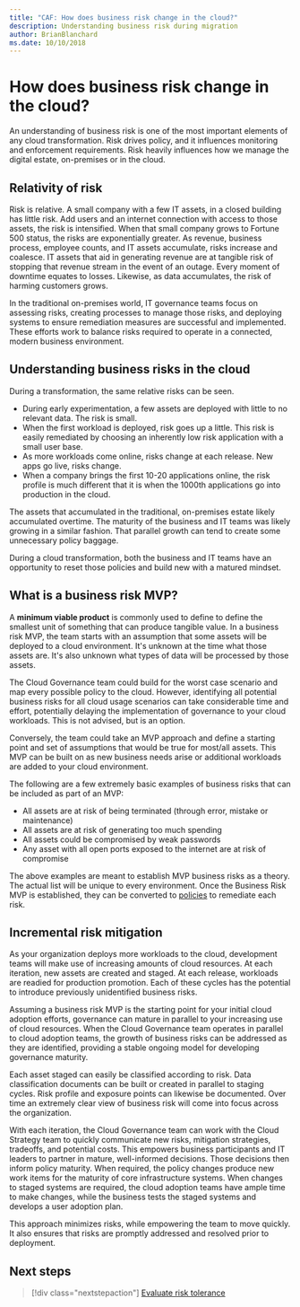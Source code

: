 ```yaml
---
title: "CAF: How does business risk change in the cloud?"
description: Understanding business risk during migration
author: BrianBlanchard
ms.date: 10/10/2018
---
```


<!-- markdownlint-disable MD026 -->

# How does business risk change in the cloud?

An understanding of business risk is one of the most important elements of any cloud transformation. Risk drives policy, and it influences monitoring and enforcement requirements. Risk heavily influences how we manage the digital estate, on-premises or in the cloud.

<!-- markdownlint-enable MD026 -->

## Relativity of risk

Risk is relative. A small company with a few IT assets, in a closed building has little risk. Add users and an internet connection with access to those assets, the risk is intensified. When that small company grows to Fortune 500 status, the risks are exponentially greater. As revenue, business process, employee counts, and IT assets accumulate, risks increase and coalesce. IT assets that aid in generating revenue are at tangible risk of stopping that revenue stream in the event of an outage. Every moment of downtime equates to losses. Likewise, as data accumulates, the risk of harming customers grows.

In the traditional on-premises world, IT governance teams focus on assessing risks, creating processes to manage those risks, and deploying systems to ensure remediation measures are successful and implemented. These efforts work to balance risks required to operate in a connected, modern business environment.

## Understanding business risks in the cloud

During a transformation, the same relative risks can be seen.

- During early experimentation, a few assets are deployed with little to no relevant data. The risk is small.
- When the first workload is deployed, risk goes up a little. This risk is easily remediated by choosing an inherently low risk application with a small user base.
- As more workloads come online, risks change at each release. New apps go live, risks change.
- When a company brings the first 10-20 applications online, the risk profile is much different that it is when the 1000th applications go into production in the cloud.

The assets that accumulated in the traditional, on-premises estate likely accumulated overtime. The maturity of the business and IT teams was likely growing in a similar fashion. That parallel growth can tend to create some unnecessary policy baggage.

During a cloud transformation, both the business and IT teams have an opportunity to reset those policies and build new with a matured mindset.

<!-- markdownlint-disable MD026 -->

## What is a business risk MVP?

A **minimum viable product** is commonly used to define to define the smallest unit of something that can produce tangible value. In a business risk MVP, the team starts with an assumption that some assets will be deployed to a cloud environment. It's unknown at the time what those assets are. It's also unknown what types of data will be processed by those assets.

The Cloud Governance team could build for the worst case scenario and map every possible policy to the cloud. However, identifying all potential business risks for all cloud usage scenarios can take considerable time and effort, potentially delaying the implementation of governance to your cloud workloads. This is not advised, but is an option.

Conversely, the team could take an MVP approach and define a starting point and set of assumptions that would be true for most/all assets.  This MVP can be built on as new business needs arise or additional workloads are added to your cloud environment.

The following are a few extremely basic examples of business risks that can be included as part of an MVP:

- All assets are at risk of being terminated (through error, mistake or maintenance)
- All assets are at risk of generating too much spending
- All assets could be compromised by weak passwords
- Any asset with all open ports exposed to the internet are at risk of compromise

The above examples are meant to establish MVP business risks as a theory. The actual list will be unique to every environment.
Once the Business Risk MVP is established, they can be converted to [policies](overview.md) to remediate each risk.

<!-- markdownlint-enable MD026 -->

## Incremental risk mitigation

As your organization deploys more workloads to the cloud, development teams will make use of increasing amounts of cloud resources. At each iteration, new assets are created and staged. At each release, workloads are readied for production promotion. Each of these cycles has the potential to introduce previously unidentified business risks.

Assuming a business risk MVP is the starting point for your initial cloud adoption efforts, governance can mature in parallel to your increasing use of cloud resources. When the Cloud Governance team operates in parallel to cloud adoption teams, the growth of business risks can be addressed as they are identified, providing a stable ongoing model for developing governance maturity.  

Each asset staged can easily be classified according to risk. Data classification documents can be built or created in parallel to staging cycles. Risk profile and exposure points can likewise be documented. Over time an extremely clear view of business risk will come into focus across the organization.

With each iteration, the Cloud Governance team can work with the Cloud Strategy team to quickly communicate new risks, mitigation strategies, tradeoffs, and potential costs. This empowers business participants and IT leaders to partner in mature, well-informed decisions. Those decisions then inform policy maturity. When required, the policy changes produce new work items for the maturity of core infrastructure systems. When changes to staged systems are required, the cloud adoption teams have ample time to make changes, while the business tests the staged systems and develops a user adoption plan.

This approach minimizes risks, while empowering the team to move quickly. It also ensures that risks are promptly addressed and resolved prior to deployment.


## Next steps

> [!div class="nextstepaction"]
> [Evaluate risk tolerance](./risk-tolerance.md)
